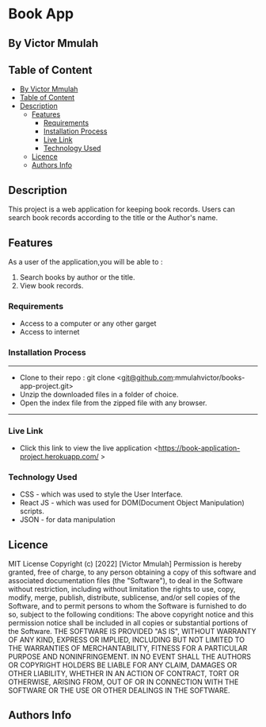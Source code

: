 # Book App

## By Victor Mmulah

## Table of Content

<!-- - [](#) -->
- [By Victor Mmulah](#by-victor-mmulah)
- [Table of Content](#table-of-content)
- [Description](#description)
  - [Features](#features)
    - [Requirements](#requirements)
    - [Installation Process](#installation-process)
    - [Live Link](#live-link)
    - [Technology  Used](#technology--used)
  - [Licence](#licence)
  - [Authors Info](#authors-info)

## Description
This project is a web application for keeping book records. Users can search book records according to the title or the Author's name.
## Features

As a user of the application,you will be able to :

1. Search books by author or the title.
1. View book records.

### Requirements

- Access to  a computer or any other garget
- Access to internet

### Installation Process

 ****

- Clone to their repo : git clone <git@github.com:mmulahvictor/books-app-project.git>
- Unzip the downloaded files in a folder of choice.
- Open the index file from the zipped file with any browser.

 ****

### Live Link

- Click this link to view the live application <<https://book-application-project.herokuapp.com/> >

### Technology  Used

- CSS - which was used to style the User Interface.
- React JS - which was used for DOM(Document Object Manipulation) scripts.
- JSON - for data manipulation

## Licence

MIT License
Copyright (c) [2022] [Victor Mmulah]
Permission is hereby granted, free of charge, to any person obtaining a copy
of this software and associated documentation files (the "Software"), to deal
in the Software without restriction, including without limitation the rights
to use, copy, modify, merge, publish, distribute, sublicense, and/or sell
copies of the Software, and to permit persons to whom the Software is
furnished to do so, subject to the following conditions:
The above copyright notice and this permission notice shall be included in all
copies or substantial portions of the Software.
THE SOFTWARE IS PROVIDED "AS IS", WITHOUT WARRANTY OF ANY KIND, EXPRESS OR
IMPLIED, INCLUDING BUT NOT LIMITED TO THE WARRANTIES OF MERCHANTABILITY,
FITNESS FOR A PARTICULAR PURPOSE AND NONINFRINGEMENT. IN NO EVENT SHALL THE
AUTHORS OR COPYRIGHT HOLDERS BE LIABLE FOR ANY CLAIM, DAMAGES OR OTHER
LIABILITY, WHETHER IN AN ACTION OF CONTRACT, TORT OR OTHERWISE, ARISING FROM,
OUT OF OR IN CONNECTION WITH THE SOFTWARE OR THE USE OR OTHER DEALINGS IN THE
SOFTWARE.

## Authors Info